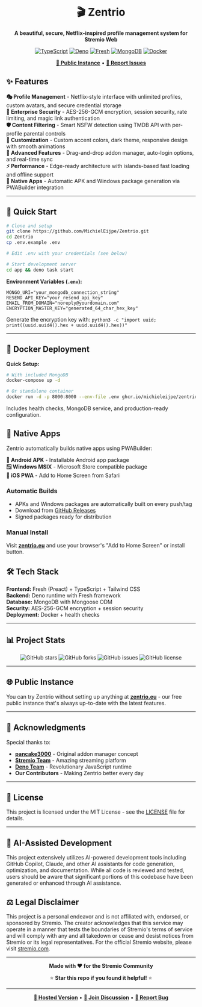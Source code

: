 <div align="center">
  
  # 🎬 **Zentrio** 
  
  **A beautiful, secure, Netflix-inspired profile management system for Stremio Web**
  
  [![TypeScript](https://img.shields.io/badge/TypeScript-007ACC?style=for-the-badge&logo=typescript&logoColor=white)](https://www.typescriptlang.org/)
  [![Deno](https://img.shields.io/badge/Deno-000?style=for-the-badge&logo=deno&logoColor=white)](https://deno.land/)
  [![Fresh](https://img.shields.io/badge/Fresh-00D2FF?style=for-the-badge&logo=deno&logoColor=white)](https://fresh.deno.dev/)
  [![MongoDB](https://img.shields.io/badge/MongoDB-4EA94B?style=for-the-badge&logo=mongodb&logoColor=white)](https://www.mongodb.com/)
  [![Docker](https://img.shields.io/badge/Docker-2496ED?style=for-the-badge&logo=docker&logoColor=white)](https://www.docker.com/)
  
  **[🚀 Public Instance](https://zentrio.eu)** • **[🐛 Report Issues](https://github.com/MichielEijpe/Zentrio/issues)**
  
</div>

## ✨ **Features**

**🎭 Profile Management** - Netflix-style interface with unlimited profiles, custom avatars, and secure credential storage  
**🔐 Enterprise Security** - AES-256-GCM encryption, session security, rate limiting, and magic link authentication  
**🛡️ Content Filtering** - Smart NSFW detection using TMDB API with per-profile parental controls  
**🎨 Customization** - Custom accent colors, dark theme, responsive design with smooth animations  
**🔧 Advanced Features** - Drag-and-drop addon manager, auto-login options, and real-time sync  
**⚡ Performance** - Edge-ready architecture with islands-based fast loading and offline support  
**📱 Native Apps** - Automatic APK and Windows package generation via PWABuilder integration

---

## 🚀 **Quick Start**

```bash
# Clone and setup
git clone https://github.com/MichielEijpe/Zentrio.git
cd Zentrio
cp .env.example .env

# Edit .env with your credentials (see below)

# Start development server
cd app && deno task start
```

**Environment Variables (`.env`):**
```env
MONGO_URI="your_mongodb_connection_string"
RESEND_API_KEY="your_resend_api_key" 
EMAIL_FROM_DOMAIN="noreply@yourdomain.com"
ENCRYPTION_MASTER_KEY="generated_64_char_hex_key"
```

Generate the encryption key with: `python3 -c "import uuid; print((uuid.uuid4().hex + uuid.uuid4().hex))"`

---

## 🐳 **Docker Deployment**

**Quick Setup:**
```bash
# With included MongoDB
docker-compose up -d

# Or standalone container
docker run -d -p 8000:8000 --env-file .env ghcr.io/michieleijpe/zentrio:latest
```

Includes health checks, MongoDB service, and production-ready configuration.

## 📱 **Native Apps**

Zentrio automatically builds native apps using PWABuilder:

**🤖 Android APK** - Installable Android app package  
**🪟 Windows MSIX** - Microsoft Store compatible package  
**🍎 iOS PWA** - Add to Home Screen from Safari

### Automatic Builds
- APKs and Windows packages are automatically built on every push/tag
- Download from [GitHub Releases](https://github.com/MichielEijpe/Zentrio/releases)
- Signed packages ready for distribution

### Manual Install
Visit **[zentrio.eu](https://zentrio.eu)** and use your browser's "Add to Home Screen" or install button.

## 🛠️ **Tech Stack**

**Frontend:** Fresh (Preact) + TypeScript + Tailwind CSS  
**Backend:** Deno runtime with Fresh framework  
**Database:** MongoDB with Mongoose ODM  
**Security:** AES-256-GCM encryption + session security  
**Deployment:** Docker + health checks

---

## 📊 **Project Stats**

<div align="center">
  
  ![GitHub stars](https://img.shields.io/github/stars/MichielEijpe/Zentrio?style=social)
  ![GitHub forks](https://img.shields.io/github/forks/MichielEijpe/Zentrio?style=social)
  ![GitHub issues](https://img.shields.io/github/issues/MichielEijpe/Zentrio)
  ![GitHub license](https://img.shields.io/github/license/MichielEijpe/Zentrio)
  
</div>

---

## 🌐 **Public Instance**

You can try Zentrio without setting up anything at **[zentrio.eu](https://zentrio.eu)** - our free public instance that's always up-to-date with the latest features.

---

## 💖 **Acknowledgments**

Special thanks to:

- **[pancake3000](https://github.com/pancake3000/stremio-addon-manager)** - Original addon manager concept
- **[Stremio Team](https://www.stremio.com/)** - Amazing streaming platform
- **[Deno Team](https://deno.land/)** - Revolutionary JavaScript runtime
- **Our Contributors** - Making Zentrio better every day

---

## 📄 **License**

This project is licensed under the MIT License - see the [LICENSE](LICENSE) file for details.

---

## 🤖 **AI-Assisted Development**

This project extensively utilizes AI-powered development tools including GitHub Copilot, Claude, and other AI assistants for code generation, optimization, and documentation. While all code is reviewed and tested, users should be aware that significant portions of this codebase have been generated or enhanced through AI assistance.

## ⚖️ **Legal Disclaimer**

This project is a personal endeavor and is not affiliated with, endorsed, or sponsored by Stremio. The creator acknowledges that this service may operate in a manner that tests the boundaries of Stremio's terms of service and will comply with any and all takedown or cease and desist notices from Stremio or its legal representatives. For the official Stremio website, please visit [stremio.com](https://stremio.com).

---

<div align="center">
  
  **Made with ❤️ for the Stremio Community**
  
  ⭐ **Star this repo if you found it helpful!** ⭐
  
  ---
  
  **[🚀 Hosted Version](https:/zentrio.eu)** • **[💬 Join Discussion](https://github.com/MichielEijpe/Zentrio/discussions)** • **[🐛 Report Bug](https://github.com/MichielEijpe/Zentrio/issues)**
  
</div>
